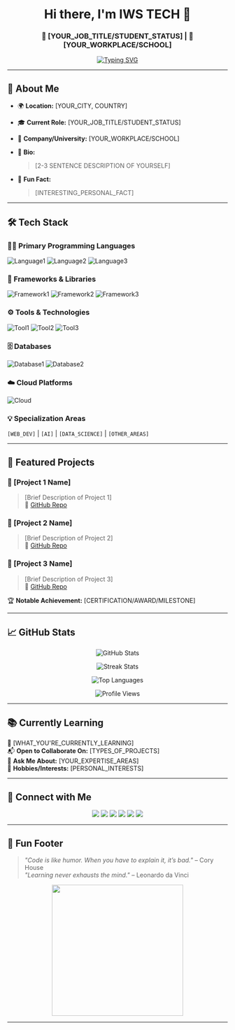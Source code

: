 <!-- GitHub Profile README for [YOUR_FULL_NAME] -->

<!-- Header with Name and Typing Animation -->
<h1 align="center">Hi there, I'm IWS TECH 👋</h1>
<h3 align="center">🚀 [YOUR_JOB_TITLE/STUDENT_STATUS] | 💼 [YOUR_WORKPLACE/SCHOOL]</h3>

<p align="center">
  <a href="https://github.com/[YOUR_GITHUB_USERNAME]">
    <img src="https://readme-typing-svg.demolab.com?font=Fira+Code&duration=3000&pause=1000&color=00BFFF&center=true&vCenter=true&width=435&lines=Passionate+about+Code+%26+Creativity;Lifelong+Learner+%F0%9F%93%9A;AI+%7C+Data+%7C+Software+Craftsmanship" alt="Typing SVG" />
  </a>
</p>

---

## 👤 About Me

- 🌍 **Location:** [YOUR_CITY, COUNTRY]  
- 🎓 **Current Role:** [YOUR_JOB_TITLE/STUDENT_STATUS]  
- 🏢 **Company/University:** [YOUR_WORKPLACE/SCHOOL]  
- 📜 **Bio:**  
  > [2-3 SENTENCE DESCRIPTION OF YOURSELF]

- 🌟 **Fun Fact:**  
  > [INTERESTING_PERSONAL_FACT]

---

## 🛠️ Tech Stack

### 👨‍💻 Primary Programming Languages
![Language1](https://img.shields.io/badge/-LANGUAGE1-05122A?style=flat&logo=LANGUAGE1&logoColor=white)
![Language2](https://img.shields.io/badge/-LANGUAGE2-05122A?style=flat&logo=LANGUAGE2&logoColor=white)
![Language3](https://img.shields.io/badge/-LANGUAGE3-05122A?style=flat&logo=LANGUAGE3&logoColor=white)

### 🧰 Frameworks & Libraries
![Framework1](https://img.shields.io/badge/-FRAMEWORK1-05122A?style=flat&logo=FRAMEWORK1&logoColor=white)
![Framework2](https://img.shields.io/badge/-FRAMEWORK2-05122A?style=flat&logo=FRAMEWORK2&logoColor=white)
![Framework3](https://img.shields.io/badge/-FRAMEWORK3-05122A?style=flat&logo=FRAMEWORK3&logoColor=white)

### ⚙️ Tools & Technologies
![Tool1](https://img.shields.io/badge/-TOOL1-05122A?style=flat&logo=TOOL1&logoColor=white)
![Tool2](https://img.shields.io/badge/-TOOL2-05122A?style=flat&logo=TOOL2&logoColor=white)
![Tool3](https://img.shields.io/badge/-TOOL3-05122A?style=flat&logo=TOOL3&logoColor=white)

### 🗄️ Databases
![Database1](https://img.shields.io/badge/-DATABASE1-05122A?style=flat&logo=DATABASE1&logoColor=white)
![Database2](https://img.shields.io/badge/-DATABASE2-05122A?style=flat&logo=DATABASE2&logoColor=white)

### ☁️ Cloud Platforms
![Cloud](https://img.shields.io/badge/-CLOUD_PROVIDER-05122A?style=flat&logo=CLOUD_PROVIDER&logoColor=white)

### 💡 Specialization Areas
`[WEB_DEV]` | `[AI]` | `[DATA_SCIENCE]` | `[OTHER_AREAS]`

---

## 🚀 Featured Projects

### 🌟 [Project 1 Name]
> [Brief Description of Project 1]  
🔗 [GitHub Repo](https://github.com/[YOUR_GITHUB_USERNAME]/[REPO_NAME])

### 🌟 [Project 2 Name]
> [Brief Description of Project 2]  
🔗 [GitHub Repo](https://github.com/[YOUR_GITHUB_USERNAME]/[REPO_NAME])

### 🌟 [Project 3 Name]
> [Brief Description of Project 3]  
🔗 [GitHub Repo](https://github.com/[YOUR_GITHUB_USERNAME]/[REPO_NAME])

🏆 **Notable Achievement:** [CERTIFICATION/AWARD/MILESTONE]

---

## 📈 GitHub Stats

<p align="center">
  <img src="https://github-readme-stats.vercel.app/api?username=[YOUR_GITHUB_USERNAME]&show_icons=true&theme=dark" alt="GitHub Stats" />
</p>

<p align="center">
  <img src="https://github-readme-streak-stats.herokuapp.com/?user=[YOUR_GITHUB_USERNAME]&theme=dark" alt="Streak Stats" />
</p>

<p align="center">
  <img src="https://github-readme-stats.vercel.app/api/top-langs/?username=[YOUR_GITHUB_USERNAME]&layout=compact&theme=dark" alt="Top Languages" />
</p>

<p align="center">
  <img src="https://komarev.com/ghpvc/?username=[YOUR_GITHUB_USERNAME]&label=Profile+Visitors&color=blue&style=flat" alt="Profile Views" />
</p>

---

## 📚 Currently Learning

🎯 [WHAT_YOU'RE_CURRENTLY_LEARNING]  
📬 **Open to Collaborate On:** [TYPES_OF_PROJECTS]  
💬 **Ask Me About:** [YOUR_EXPERTISE_AREAS]  
🎨 **Hobbies/Interests:** [PERSONAL_INTERESTS]

---

## 🔗 Connect with Me

<p align="center">
  <a href="[LINKEDIN_URL]"><img src="https://img.shields.io/badge/-LinkedIn-0077B5?style=for-the-badge&logo=linkedin&logoColor=white" /></a>
  <a href="https://twitter.com/[TWITTER_HANDLE]"><img src="https://img.shields.io/badge/-Twitter-1DA1F2?style=for-the-badge&logo=twitter&logoColor=white" /></a>
  <a href="[WEBSITE_URL]"><img src="https://img.shields.io/badge/-Portfolio-000000?style=for-the-badge&logo=vercel&logoColor=white" /></a>
  <a href="mailto:[EMAIL_ADDRESS]"><img src="https://img.shields.io/badge/-Email-D14836?style=for-the-badge&logo=gmail&logoColor=white" /></a>
  <a href="https://discord.com/users/[DISCORD_USERNAME]"><img src="https://img.shields.io/badge/-Discord-5865F2?style=for-the-badge&logo=discord&logoColor=white" /></a>
  <a href="[BLOG_URL]"><img src="https://img.shields.io/badge/-Blog-12100E?style=for-the-badge&logo=medium&logoColor=white" /></a>
</p>

---

## 🎉 Fun Footer

> _"Code is like humor. When you have to explain it, it’s bad."_ – Cory House  
> _"Learning never exhausts the mind."_ – Leonardo da Vinci  

<div align="center">
  <img src="https://media.giphy.com/media/qgQUggAC3Pfv687qPC/giphy.gif" width="300"/>
</div>

---

